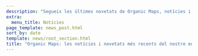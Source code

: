 ```yaml
---
description: "Segueix les últimes novetats de Organic Maps, notícies i actualitzacions del nostre equip."
extra:
  menu_title: Notícies
page_template: news_post.html
sort_by: date
template: news/root_section.html
title: "Organic Maps: les notícies i novetats més recents del nostre equip"
---
```

